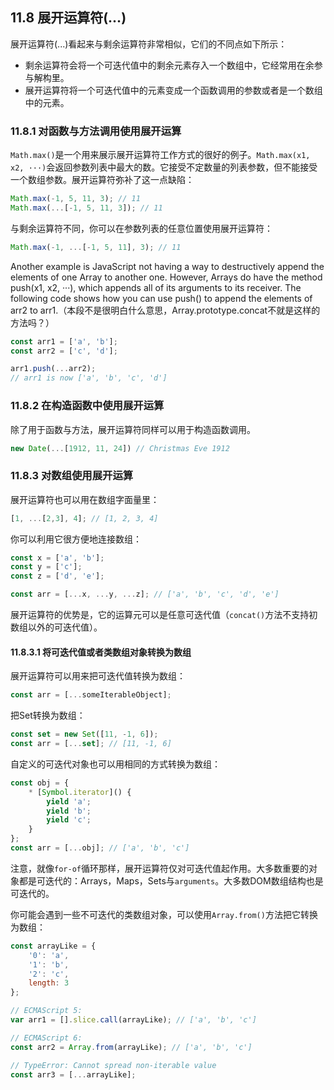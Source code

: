 ## 11.8 展开运算符(...)

展开运算符(...)看起来与剩余运算符非常相似，它们的不同点如下所示：

* 剩余运算符会将一个可迭代值中的剩余元素存入一个数组中，它经常用在余参与解构里。
* 展开运算符将一个可迭代值中的元素变成一个函数调用的参数或者是一个数组中的元素。

### 11.8.1 对函数与方法调用使用展开运算

`Math.max()`是一个用来展示展开运算符工作方式的很好的例子。`Math.max(x1, x2, ···)`会返回参数列表中最大的数。它接受不定数量的列表参数，但不能接受一个数组参数。展开运算符弥补了这一点缺陷：

``` javascript
Math.max(-1, 5, 11, 3); // 11
Math.max(...[-1, 5, 11, 3]); // 11
```

与剩余运算符不同，你可以在参数列表的任意位置使用展开运算符：

``` javascript
Math.max(-1, ...[-1, 5, 11], 3); // 11
```

Another example is JavaScript not having a way to destructively append the elements of one Array to another one. However, Arrays do have the method push(x1, x2, ···), which appends all of its arguments to its receiver. The following code shows how you can use push() to append the elements of arr2 to arr1.（本段不是很明白什么意思，Array.prototype.concat不就是这样的方法吗？）

``` javascript
const arr1 = ['a', 'b'];
const arr2 = ['c', 'd'];

arr1.push(...arr2);
// arr1 is now ['a', 'b', 'c', 'd']
```

### 11.8.2 在构造函数中使用展开运算

除了用于函数与方法，展开运算符同样可以用于构造函数调用。

``` javascript
new Date(...[1912, 11, 24]) // Christmas Eve 1912
```

### 11.8.3 对数组使用展开运算

展开运算符也可以用在数组字面量里：

``` javascript
[1, ...[2,3], 4]; // [1, 2, 3, 4]
```

你可以利用它很方便地连接数组：

``` javascript
const x = ['a', 'b'];
const y = ['c'];
const z = ['d', 'e'];

const arr = [...x, ...y, ...z]; // ['a', 'b', 'c', 'd', 'e']
```

展开运算符的优势是，它的运算元可以是任意可迭代值（`concat()`方法不支持初数组以外的可迭代值）。

#### 11.8.3.1 将可迭代值或者类数组对象转换为数组

展开运算符可以用来把可迭代值转换为数组：

``` javascript
const arr = [...someIterableObject];
```

把Set转换为数组：

``` javascript
const set = new Set([11, -1, 6]);
const arr = [...set]; // [11, -1, 6]
```

自定义的可迭代对象也可以用相同的方式转换为数组：

``` javascript
const obj = {
    * [Symbol.iterator]() {
        yield 'a';
        yield 'b';
        yield 'c';
    }
};
const arr = [...obj]; // ['a', 'b', 'c']
```

注意，就像`for-of`循环那样，展开运算符仅对可迭代值起作用。大多数重要的对象都是可迭代的：Arrays，Maps，Sets与`arguments`。大多数DOM数组结构也是可迭代的。

你可能会遇到一些不可迭代的类数组对象，可以使用`Array.from()`方法把它转换为数组：

``` javascript
const arrayLike = {
    '0': 'a',
    '1': 'b',
    '2': 'c',
    length: 3
};

// ECMAScript 5:
var arr1 = [].slice.call(arrayLike); // ['a', 'b', 'c']

// ECMAScript 6:
const arr2 = Array.from(arrayLike); // ['a', 'b', 'c']

// TypeError: Cannot spread non-iterable value
const arr3 = [...arrayLike];
```